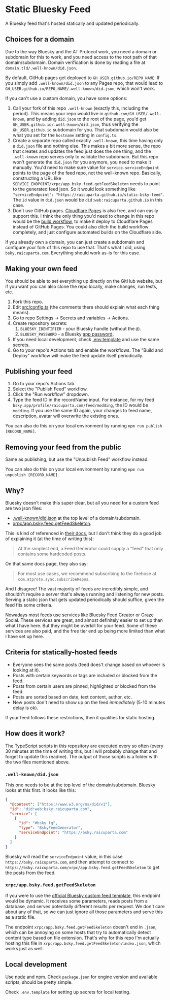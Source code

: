 # Static Bluesky Feed

A Bluesky feed that's hosted statically and updated periodically.

## Choices for a domain

Due to the way Bluesky and the AT Protocol work, you need a domain or subdomain for this to work, and you need access to the root path of that domain/subdomain. Domain verification is done by reading a file at `domain.tld/.well-known/did.json`.

By default, GitHub pages get deployed to `GH_USER.github.io/REPO_NAME`. If you simply add `.well-known/did.json` to any Pages repo, that would lead to `GH_USER.github.io/REPO_NAME/.well-known/did.json`, which won't work.

If you can't use a custom domain, you have some options:

1. Call your fork of this repo `.well-known` (exactly this, including the period). This means your repo would live in `github.com/GH_USER/.well-known`, and by adding `did.json` to the root of the page, you'd get `GH_USER.github.io/.well-known/did.json`, thus verifying the `GH_USER.github.io` subdomain for you. That subdomain would also be what you set for the `hostname` setting in `config.ts`.
2. Create a separate repo called exactly `.well-known`, this time having only a `did.json` file and nothing else. This makes a bit more sense, the repo that creates and updates the feed just does the one thing, and the `.well-known` repo serves only to validate the subdomain. But this repo won't generate the `did.json` for you anymore, you need to make it manually. You'd need to make sure value for `service.serviceEndpoint` points to the page of the feed repo, not the well-known repo. Basically, constructing a URL like `SERVICE_ENDPOINT/xrpc/app.bsky.feed.getFeedSkeleton` needs to point to the generated feed json. So it would look something like `"serviceEndpoint": "https://raicuparta.github.io/static-bsky-feed"`. The `id` value in `did.json` would be `did:web:raicuparta.github.io` in this case.
3. Don't use GitHub pages. [Cloudflare Pages](https://pages.cloudflare.com/) is also free, and can easily support this. I think the only thing you'd need to change in this repo would be the [build workflow](.github/workflows/build.yml), to make it deploy to Cloudflare Pages instead of GitHub Pages. You could also ditch the build workflow completely, and just configure automated builds on the Cloudflare side.

If you already own a domain, you can just create a subdomain and configure your fork of this repo to use that. That's what I did, using `bsky.raicuparta.com`. Everything should work as-is for this case.

## Making your own feed

You should be able to set everything up directly on the GitHub website, but if you want you can also clone the repo locally, make changes, run tests, etc.

1. Fork this repo.
2. Edit [src/config.ts](src/config.ts) (the comments there should explain what each thing means).
3. Go to repo Settings -> Secrets and variables -> Actions.
4. Create repository secrets:
   1. `BLUESKY_IDENTIFIER` - your Bluesky handle (without the `@`).
   2. `BLUESKY_PASSWORD` - a Bluesky [app password](https://bsky.app/settings/app-passwords).
5. If you need local development, check [.env.template](.env.template) and use the same secrets.
6. Go to your repo's Actions tab and enable the workflows. The "Build and Deploy" workflow will make the feed update itself periodically.

## Publishing your feed

1. Go to your repo's Actions tab.
2. Select the "Publish Feed" workflow.
3. Click the "Run workflow" dropdown.
4. Type the feed ID in the recordName input. For instance, for my feed ` bsky.app/profile/raicuparta.com/feed/modding`, the ID would be `modding`. If you use the same ID again, your changes to feed name, description, avatar will overwrite the existing ones.

You can also do this on your local environment by running `npm run publish [RECORD_NAME]`.

## Removing your feed from the public

Same as publishing, but use the "Unpublish Feed" workflow instead.

You can also do this on your local environment by running `npm run unpublish [RECORD_NAME]`.

## Why?

Bluesky doesn't make this super clear, but all you need for a custom feed are two json files:

- [.well-known/did.json](https://bsky.raicuparta.com/.well-known/did.json) at the top level of a domain/subdomain.
- [xrpc/app.bsky.feed.getFeedSkeleton](https://bsky.raicuparta.com/xrpc/app.bsky.feed.getFeedSkeleton/).

This is kind of referenced in [their docs](https://docs.bsky.app/docs/starter-templates/custom-feeds#suggestions-and-examples), but I don't think they do a good job of explaining it (at the time of writing this):

> At the simplest end, a Feed Generator could supply a "feed" that only contains some hardcoded posts.

On that same docs page, they also say:

> For most use cases, we recommend subscribing to the firehose at `com.atproto.sync.subscribeRepos`.

And I disagree! The vast majority of feeds are incredibly simple, and shouldn't require a server that's always running and listening for new posts. Serving a static json that gets updated periodically should suffice, given the feed fits some criteria.

Nowadays most feeds use services like Bluesky Feed Creator or Graze Social. These services are great, and almost definitely easier to set up than what I have here. But they might be overkill for your feed. Some of these services are also paid, and the free tier end up being more limited than what I have set up here.

## Criteria for statically-hosted feeds

- Everyone sees the same posts (feed does't change based on whoever is looking at it).
- Posts with certain keywords or tags are included or blocked from the feed.
- Posts from certain users are pinned, highlighted or blocked from the feed.
- Posts are sorted based on date, text content, author, etc.
- New posts don't need to show up on the feed _immediately_ (5-10 minutes delay is ok).

If your feed follows these restrictions, then it qualifies for static hosting.

## How does it work?

The TypeScript scripts in this repository are executed every so often (every 30 minutes at the time of writing this, but I will probably change that and forget to update this readme). The output of those scripts is a folder with the two files mentioned above.

### `.well-known/did.json`

This one needs to be at the top level of the domain/subdomain. Bluesky looks at this first. It looks like this:

```json
{
  "@context": ["https://www.w3.org/ns/did/v1"],
  "id": "did:web:bsky.raicuparta.com",
  "service": [
    {
      "id": "#bsky_fg",
      "type": "BskyFeedGenerator",
      "serviceEndpoint": "https://bsky.raicuparta.com"
    }
  ]
}
```

Bluesky will read the `serviceEndpoint` value, in this case `https://bsky.raicuparta.com`, and then attempt to connect to `https://bsky.raicuparta.com/xrpc/app.bsky.feed.getFeedSkeleton` to get the posts from the feed.

### `xrpc/app.bsky.feed.getFeedSkeleton`

If you were to use the [official Bluesky custom feed template](https://github.com/bluesky-social/feed-generator), this endpoint would be dynamic. It receives some parameters, reads posts from a database, and serves potentially different results per request. We don't care about any of that, so we can just ignore all those parameters and serve this as a static file.

The endpoint `xrpc/app.bsky.feed.getFeedSkeleton` doesn't end in `.json`, which can be annoying on some hosts that try to automatically detect content type based on file extension. That's why for this repo I'm actually hosting this file in `xrpc/app.bsky.feed.getFeedSkeleton/index.json`, which works just as well.

## Local development

Use [node](https://nodejs.org) and npm. Check `package.json` for engine version and available scripts, should be pretty simple.

Check `.env.template` for setting up secrets for local testing.
